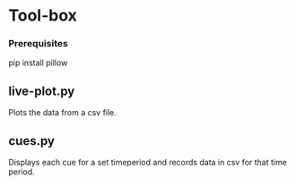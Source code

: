 # Tool-box
### Prerequisites
pip install pillow

## live-plot.py
Plots the data from a csv file.

## cues.py
Displays each cue for a set timeperiod and records data in csv for that time period.
